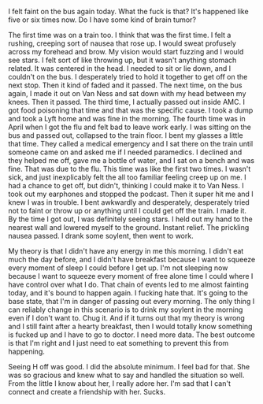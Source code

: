 I felt faint on the bus again today. What the fuck is that? It's happened like five or six times now. Do I have some kind of brain tumor?

The first time was on a train too. I think that was the first time. I felt a rushing, creeping sort of nausea that rose up. I would sweat profusely across my forehead and brow. My vision would start fuzzing and I would see stars. I felt sort of like throwing up, but it wasn't anything stomach related. It was centered in the head. I needed to sit or lie down, and I couldn't on the bus. I desperately tried to hold it together to get off on the next stop. Then it kind of faded and it passed. The next time, on the bus again, I made it out on Van Ness and sat down with my head between my knees. Then it passed. The third time, I actually passed out inside AMC. I got food poisoning that time and that was the specific cause. I took a dump and took a Lyft home and was fine in the morning. The fourth time was in April when I got the flu and felt bad to leave work early. I was sitting on the bus and passed out, collapsed to the train floor. I bent my glasses a little that time. They called a medical emergency and I sat there on the train until someone came on and asked me if I needed paramedics. I declined and they helped me off, gave me a bottle of water, and I sat on a bench and was fine. That was due to the flu. This time was like the first two times. I wasn't sick, and just inexplicably felt the all too familiar feeling creep up on me. I had a chance to get off, but didn't, thinking I could make it to Van Ness. I took out my earphones and stopped the podcast. Then it super hit me and I knew I was in trouble. I bent awkwardly and desperately, desperately tried not to faint or throw up or anything until I could get off the train. I made it. By the time I got out, I was definitely seeing stars. I held out my hand to the nearest wall and lowered myself to the ground. Instant relief. The prickling nausea passed. I drank some soylent, then went to work.

My theory is that I didn't have any energy in me this morning. I didn't eat much the day before, and I didn't have breakfast because I want to squeeze every moment of sleep I could before I get up. I'm not sleeping now because I want to squeeze every moment of free alone time I could where I have control over what I do. That chain of events led to me almost fainting today, and it's bound to happen again. I fucking hate that. It's going to the base state, that I'm in danger of passing out every morning. The only thing I can reliably change in this scenario is to drink my soylent in the morning even if I don't want to. Chug it. And if it turns out that my theory is wrong and I still faint after a hearty breakfast, then I would totally know something is fucked up and I have to go to doctor. I need more data. The best outcome is that I'm right and I just need to eat something to prevent this from happening.

Seeing H off was good. I did the absolute minimum. I feel bad for that. She was so gracious and knew what to say and handled the situation so well. From the little I know about her, I really adore her. I'm sad that I can't connect and create a friendship with her. Sucks.
